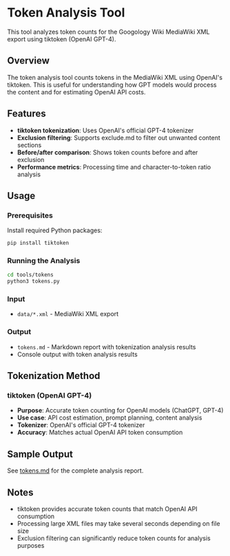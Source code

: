 # Token Analysis Tool

This tool analyzes token counts for the Googology Wiki MediaWiki XML export using tiktoken (OpenAI GPT-4).

## Overview

The token analysis tool counts tokens in the MediaWiki XML using OpenAI's tiktoken. This is useful for understanding how GPT models would process the content and for estimating OpenAI API costs.

## Features

- **tiktoken tokenization**: Uses OpenAI's official GPT-4 tokenizer
- **Exclusion filtering**: Supports exclude.md to filter out unwanted content sections
- **Before/after comparison**: Shows token counts before and after exclusion
- **Performance metrics**: Processing time and character-to-token ratio analysis

## Usage

### Prerequisites

Install required Python packages:

```bash
pip install tiktoken
```

### Running the Analysis

```bash
cd tools/tokens
python3 tokens.py
```

### Input

- `data/*.xml` - MediaWiki XML export

### Output

- `tokens.md` - Markdown report with tokenization analysis results
- Console output with token analysis results

## Tokenization Method

### tiktoken (OpenAI GPT-4)
- **Purpose**: Accurate token counting for OpenAI models (ChatGPT, GPT-4)
- **Use case**: API cost estimation, prompt planning, content analysis
- **Tokenizer**: OpenAI's official GPT-4 tokenizer
- **Accuracy**: Matches actual OpenAI API token consumption

## Sample Output

See [tokens.md](tokens.md) for the complete analysis report.

## Notes

- tiktoken provides accurate token counts that match OpenAI API consumption
- Processing large XML files may take several seconds depending on file size
- Exclusion filtering can significantly reduce token counts for analysis purposes
